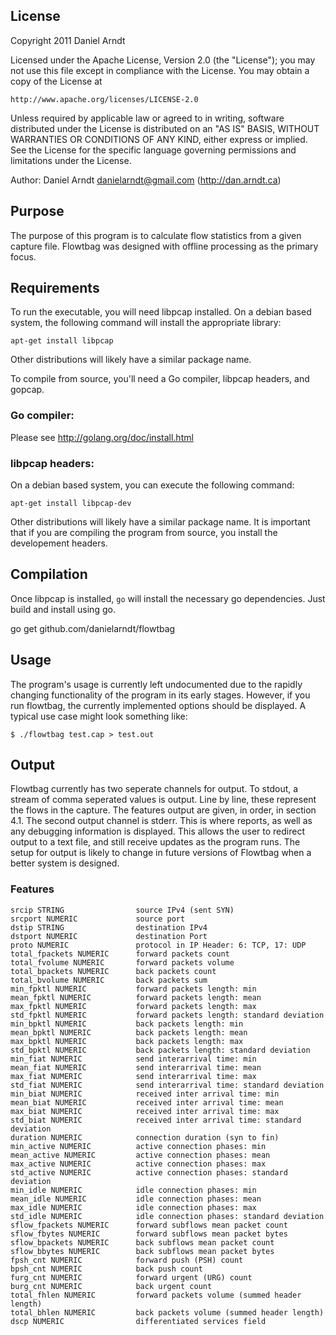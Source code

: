 ## License

Copyright 2011 Daniel Arndt

Licensed under the Apache License, Version 2.0 (the "License");
you may not use this file except in compliance with the License.
You may obtain a copy of the License at

    http://www.apache.org/licenses/LICENSE-2.0

Unless required by applicable law or agreed to in writing, software
distributed under the License is distributed on an "AS IS" BASIS,
WITHOUT WARRANTIES OR CONDITIONS OF ANY KIND, either express or implied.
See the License for the specific language governing permissions and
limitations under the License.

Author: 
    Daniel Arndt <danielarndt@gmail.com> (http://dan.arndt.ca)

## Purpose

The purpose of this program is to calculate flow statistics from a given 
capture file. Flowtbag was designed with offline processing as the primary
focus.

## Requirements

To run the executable, you will need libpcap installed. On a debian based
system, the following command will install the appropriate library:

    apt-get install libpcap

Other distributions will likely have a similar package name.

To compile from source, you'll need a Go compiler, libpcap headers, and
gopcap.

### Go compiler:

Please see http://golang.org/doc/install.html

### libpcap headers:

On a debian based system, you can execute the following command:

    apt-get install libpcap-dev

Other distributions will likely have a similar package name. It is
important that if you are compiling the program from source, you install
the developement headers.

## Compilation

Once libpcap is installed, `go` will install the necessary go dependencies. Just
build and install using go.

   go get github.com/danielarndt/flowtbag

## Usage

The program's usage is currently left undocumented due to the rapidly
changing functionality of the program in its early stages. However, if you
run flowtbag, the currently implemented options should be displayed. A
typical use case might look something like:

    $ ./flowtbag test.cap > test.out

## Output

Flowtbag currently has two seperate channels for output. To stdout, a stream
of comma seperated values is output. Line by line, these represent the flows
in the capture. The features output are given, in order, in section 4.1. The
second output channel is stderr. This is where reports, as well as any
debugging information is displayed. This allows the user to redirect output
to a text file, and still receive updates as the program runs. The setup for
output is likely to change in future versions of Flowtbag when a better
system is designed.

### Features

    srcip STRING                source IPv4 (sent SYN) 
    srcport NUMERIC             source port
    dstip STRING                destination IPv4
    dstport NUMERIC             destination Port 
    proto NUMERIC               protocol in IP Header: 6: TCP, 17: UDP
    total_fpackets NUMERIC      forward packets count
    total_fvolume NUMERIC       forward packets volume
    total_bpackets NUMERIC      back packets count
    total_bvolume NUMERIC       back packets sum
    min_fpktl NUMERIC           forward packets length: min
    mean_fpktl NUMERIC          forward packets length: mean
    max_fpktl NUMERIC           forward packets length: max
    std_fpktl NUMERIC           forward packets length: standard deviation
    min_bpktl NUMERIC           back packets length: min
    mean_bpktl NUMERIC          back packets length: mean
    max_bpktl NUMERIC           back packets length: max
    std_bpktl NUMERIC           back packets length: standard deviation
    min_fiat NUMERIC            send interarrival time: min
    mean_fiat NUMERIC           send interarrival time: mean
    max_fiat NUMERIC            send interarrival time: max
    std_fiat NUMERIC            send interarrival time: standard deviation
    min_biat NUMERIC            received inter arrival time: min
    mean_biat NUMERIC           received inter arrival time: mean
    max_biat NUMERIC            received inter arrival time: max
    std_biat NUMERIC            received inter arrival time: standard deviation
    duration NUMERIC            connection duration (syn to fin)
    min_active NUMERIC          active connection phases: min
    mean_active NUMERIC         active connection phases: mean
    max_active NUMERIC          active connection phases: max
    std_active NUMERIC          active connection phases: standard deviation
    min_idle NUMERIC            idle connection phases: min
    mean_idle NUMERIC           idle connection phases: mean
    max_idle NUMERIC            idle connection phases: max
    std_idle NUMERIC            idle connection phases: standard deviation
    sflow_fpackets NUMERIC      forward subflows mean packet count 
    sflow_fbytes NUMERIC        forward subflows mean packet bytes 
    sflow_bpackets NUMERIC      back subflows mean packet count 
    sflow_bbytes NUMERIC        back subflows mean packet bytes 
    fpsh_cnt NUMERIC            forward push (PSH) count
    bpsh_cnt NUMERIC            back push count
    furg_cnt NUMERIC            forward urgent (URG) count
    burg_cnt NUMERIC            back urgent count
    total_fhlen NUMERIC         forward packets volume (summed header length)
    total_bhlen NUMERIC         back packets volume (summed header length)
    dscp NUMERIC                differentiated services field
